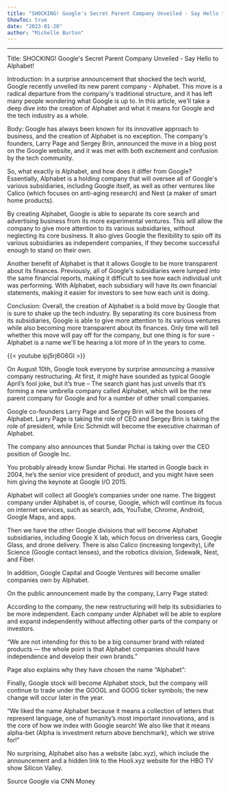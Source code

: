 ```yaml
---
title: "SHOCKING! Google's Secret Parent Company Unveiled - Say Hello to Alphabet!"
ShowToc: true 
date: "2023-01-20"
author: "Michelle Burton"
---
```

*****
Title: SHOCKING! Google's Secret Parent Company Unveiled - Say Hello to Alphabet!

Introduction:
In a surprise announcement that shocked the tech world, Google recently unveiled its new parent company - Alphabet. This move is a radical departure from the company's traditional structure, and it has left many people wondering what Google is up to. In this article, we'll take a deep dive into the creation of Alphabet and what it means for Google and the tech industry as a whole.

Body:
Google has always been known for its innovative approach to business, and the creation of Alphabet is no exception. The company's founders, Larry Page and Sergey Brin, announced the move in a blog post on the Google website, and it was met with both excitement and confusion by the tech community.

So, what exactly is Alphabet, and how does it differ from Google? Essentially, Alphabet is a holding company that will oversee all of Google's various subsidiaries, including Google itself, as well as other ventures like Calico (which focuses on anti-aging research) and Nest (a maker of smart home products).

By creating Alphabet, Google is able to separate its core search and advertising business from its more experimental ventures. This will allow the company to give more attention to its various subsidiaries, without neglecting its core business. It also gives Google the flexibility to spin off its various subsidiaries as independent companies, if they become successful enough to stand on their own.

Another benefit of Alphabet is that it allows Google to be more transparent about its finances. Previously, all of Google's subsidiaries were lumped into the same financial reports, making it difficult to see how each individual unit was performing. With Alphabet, each subsidiary will have its own financial statements, making it easier for investors to see how each unit is doing.

Conclusion:
Overall, the creation of Alphabet is a bold move by Google that is sure to shake up the tech industry. By separating its core business from its subsidiaries, Google is able to give more attention to its various ventures while also becoming more transparent about its finances. Only time will tell whether this move will pay off for the company, but one thing is for sure - Alphabet is a name we'll be hearing a lot more of in the years to come.

{{< youtube ipj5rj6G6GI >}} 



On August 10th, Google took everyone by surprise announcing a massive company restructuring. At first, it might have sounded as typical Google April’s fool joke, but it’s true – The search giant has just unveils that it’s forming a new umbrella company called Alphabet, which will be the new parent company for Google and for a number of other small companies.
 
Google co-founders Larry Page and Sergey Brin will be the bosses of Alphabet. Larry Page is taking the role of CEO and Sergey Brin is taking the role of president, while Eric Schmidt will become the executive chairman of Alphabet.
 
The company also announces that Sundar Pichai is taking over the CEO position of Google Inc.
 
You probably already know Sundar Pichai. He started in Google back in 2004, he’s the senior vice president of product, and you might have seen him giving the keynote at Google I/O 2015.
 
Alphabet will collect all Google’s companies under one name. The biggest company under Alphabet is, of course, Google, which will continue its focus on internet services, such as search, ads, YouTube, Chrome, Android, Google Maps, and apps.
 
Then we have the other Google divisions that will become Alphabet subsidiaries, including Google X lab, which focus on driverless cars, Google Glass, and drone delivery. There is also Calico (increasing longevity), Life Science (Google contact lenses), and the robotics division, Sidewalk, Nest, and Fiber.
 

 
In addition, Google Capital and Google Ventures will become smaller companies own by Alphabet.
 
On the public announcement made by the company, Larry Page stated:
 
According to the company, the new restructuring will help its subsidiaries to be more independent. Each company under Alphabet will be able to explore and expand independently without affecting other parts of the company or investors.
 
“We are not intending for this to be a big consumer brand with related products — the whole point is that Alphabet companies should have independence and develop their own brands.”
 
Page also explains why they have chosen the name “Alphabet”:
 
Finally, Google stock will become Alphabet stock, but the company will continue to trade under the GOOGL and GOOG ticker symbols; the new change will occur later in the year.
 
“We liked the name Alphabet because it means a collection of letters that represent language, one of humanity’s most important innovations, and is the core of how we index with Google search! We also like that it means alpha-bet (Alpha is investment return above benchmark), which we strive for!”
 
No surprising, Alphabet also has a website (abc.xyz), which include the announcement and a hidden link to the Hooli.xyz website for the HBO TV show Silicon Valley.
 
Source Google via CNN Money





